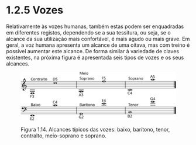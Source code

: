 # 1.2.5 Vozes

Relativamente às vozes humanas, também estas podem ser enquadradas em diferentes registos, dependendo se a sua tessitura, ou seja, se o alcance da sua utilização mais confortável, é mais agudo ou mais grave. Em geral, a voz humana apresenta um alcance de uma oitava, mas com treino é possível aumentar este alcance. De forma similar à variedade de claves existentes, na próxima figura é apresentada seis tipos de vozes e os seus alcances.

<figure><img src="../../.gitbook/assets/vocal_ranges.svg" alt="Figura 1.14. Alcances típicos das vozes: baixo, barítono, tenor, contralto, meio-soprano e soprano."><figcaption><p>Figura 1.14. Alcances típicos das vozes: baixo, barítono, tenor, contralto, meio-soprano e soprano.</p></figcaption></figure>

